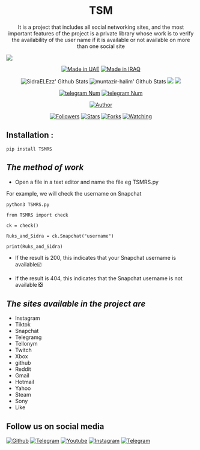 <h1 align="center">TSM</h1>
<p align="center">It is a project that includes all social networking sites, and the most important features of the project is a private library whose work is to verify the availability of the user name if it is available or not available on more than one social site</p>

![](https://img.shields.io/badge/SidraELEzz-RUKS-orange?style=for-the-badge&logo=python.svg) 
<p align="center">
<a href="#"><img title="Made in UAE" src="https://img.shields.io/badge/MADE%20IN-UAE-red.svg?style=for-the-badge&logo=github"></a>
<a href="#"><img title="Made in IRAQ" src="https://img.shields.io/badge/MADE%20IN-IRAQ-red.svg?style=for-the-badge&logo=github"></a>

</p>
<p align="center">
  <img alt="SidraELEzz' Github Stats" src="https://github-readme-stats.vercel.app/api?username=SidraELEzz&show_icons=true&include_all_commits=true&hide_border=true" />
  <img alt="muntazir-halim' Github Stats" src="https://github-readme-stats.vercel.app/api?username=muntazir-halim&show_icons=true&include_all_commits=true&hide_border=true" />
 <img src="https://github-readme-stats.anuraghazra1.vercel.app/api/top-langs/?username=SidraELEzz&hide=ruby,perl&hide_border=true" /> 
 <img src="https://github-readme-stats.anuraghazra1.vercel.app/api/top-langs/?username=muntazir-halim&hide=ruby,perl&hide_border=true" /> 
</p>
<p align="center">
<a href="#"><img title="telegram Num" src="https://img.shields.io/badge/telegram%20Num-SidtaTools-red.svg?style=for-the-badge&logo=telegram"></a>
<a href="#"><img title="telegram Num" src="https://img.shields.io/badge/telegram%20Num-DTDTI-red.svg?style=for-the-badge&logo=telegram"></a>
</p>

<p align="center">
<a href="https://github.com/SidraELEzz"><img title="Author" src="https://img.shields.io/badge/Author-SidraELEzz-red.svg?style=for-the-badge&logo=github"></a>
</p>
<p align="center">
<a href="https://github.com/SidraELEzz/followers"><img title="Followers" src="https://img.shields.io/github/followers/SidraELEzz?color=blue&style=flat-square"></a>
<a href="https://github.com/SidraELEzz/TSM/stargazers/"><img title="Stars" src="https://img.shields.io/github/stars/SidraELEzz/TSM?color=red&style=flat-square"></a>
<a href="https://github.com/SidraELEzz/TSM/network/members"><img title="Forks" src="https://img.shields.io/github/forks/SidraELEzz/TSM?color=red&style=flat-square"></a>
<a href="https://github.com/SidraELEzz/TSM/watchers"><img title="Watching" src="https://img.shields.io/github/watchers/SidraELEzz/TSM?label=Watchers&color=blue&style=flat-square"></a>
</p>

## Installation :
```
pip install TSMRS
```
## ***The method of work***
* Open a file in a text editor and name the file eg
TSMRS.py

For example, we will check the username on Snapchat
```
python3 TSMRS.py 

from TSMRS import check

ck = check()

Ruks_and_Sidra = ck.Snapchat("username")

print(Ruks_and_Sidra)
```
* If the result is 200, this indicates that your Snapchat username is available☑️

* If the result is 404, this indicates that the Snapchat username is not available ❎

## ***The sites available in the project are***

* Instagram
* Tiktok 
* Snapchat 
* Telegramg 
* Tellonym 
* Twitch 
* Xbox 
* github 
* Reddit 
* Gmail 
* Hotmail 
* Yahoo 
* Steam 
* Sony 
* Like 

## Follow us on social media
[![Github](https://img.shields.io/badge/Github-SidraELEzz-orange?style=for-the-badge&logo=github)](https://github.com/SidraELEzz/)
[![Telegram](https://img.shields.io/badge/Telegram-SidraELEzz-orange?style=for-the-badge&logo=Telegram)](https://t.me/SidraTools)
[![Youtube](https://img.shields.io/badge/Youtube-RUKS-orange?style=for-the-badge&logo=Youtube)](https://youtube.com/channel/UCUNbzQRjfAXGCKI1LY72DTA)
[![Instagram](https://img.shields.io/badge/Instagram-RUKS-green?style=for-the-badge&logo=instagram)](https://Instagram.com/_v_go)
[![Telegram](https://img.shields.io/badge/Telegram-RUKS-green?style=for-the-badge&logo=Telegram)](https://t.me/DTDTI)


